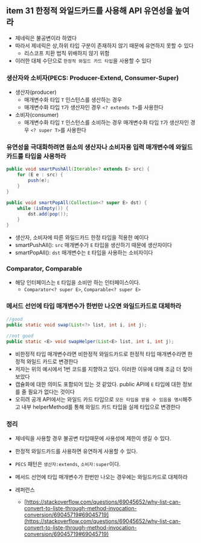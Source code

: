 ## item 31 한정적 와일드카드를 사용해 API 유연성을 높여라
- 제네릭은 불공변이라 하였다
- 따라서 제네릭은 상,하위 타입 구분이 존재하지 않기 때문에 유연하지 못할 수 있다
  - 리스코프 치환 법칙 위배하지 않기 위함
- 이러한 대체 수단으로 `한정적 와일드 카드 타입`을 사용할 수 있다

### 생산자와 소비자(PECS: Producer-Extend, Consumer-Super)
- 생산자(producer)
  - 매개변수화 타입 `T` 인스턴스를 생산하는 경우 
  - 매개변수화 타입 `T`가 생산자인 경우 `<? extends T>`를 사용한다
- 소비자(consumer)
  - 매개변수화 타입 `T` 인스턴스를 소비하는 경우
    매개변수화 타입 `T`가 생산자인 경우 `<? super T>`를 사용한다

### 유연성을 극대화하려면 원소의 생산자나 소비자용 입력 매개변수에 와일드카드를 타입을 사용하라
```java
public void smartPushAll(Iterable<? extends E> src) {
    for (E e : src) {
        push(e);
    }
}

public void smartPopAll(Collection<? super E> dst) {
    while (isEmpty()) {
        dst.add(pop());
    }
}
```
- 생산자, 소비자에 따른 와일드카드 한정 타입을 적용한 예이다
- smartPushAll(): `src` 매개변수가 `E` 타입을 생산하기 때문에 생산자이다
- smartPopAll(): `dst` 매개변수는 `E` 타입을 사용하는 소비자이다

### Comparator, Comparable
- 해당 인터페이스는 `E` 타입을 소비만 하는 인터페이스이다. 
  - `Comparator<? super E>`, `Comparable<? super E>`

### 메서드 선언에 타입 매개변수가 한번만 나오면 와일드카드로 대체하라
```java
//good
public static void swap(List<?> list, int i, int j);
    
//not good
public static <E> void swapHelper(List<E> list, int i, int j);

```
- 비한정적 타입 매개변수라면 비한정적 와일드카드로 한정적 타입 매개변수라면 한정적 와일드 카드로 변경한다
- 저자는 위의 예시에서 1번 코드를 지향하고 있다. 이러한 이유에 대해 조금 더 찾아보았다
- 캡슐화에 대한 의미도 포함되어 있는 것 같았다. public API에 `E` 타입에 대한 정보를 줄 필요가 없다는 것이다
- 오히려 공개 API에서는 와일드 카드 타입으로 `모든 타입을 받을 수 있음을 명시`해주고 내부 helperMethod를 통해 와일드 카드 타입을 실제 타입으로 변경한다


### 정리
- 제네릭을 사용할 경우 불공변 타입때문에 사용성에 제한이 생길 수 있다.
- 한정적 와일드카드를 사용하면 유연하게 사용할 수 있다.
- `PECS` 패턴은 `생산자:extends`, `소비자:super`이다.
- 메서드 선언에 타입 매개변수가 한번만 나오는 경우에는 와일드카드로 대체하라

- 레퍼런스
  - [https://stackoverflow.com/questions/69045652/why-list-can-convert-to-liste-through-method-invocation-conversion/69045719#69045719](https://stackoverflow.com/questions/69045652/why-list-can-convert-to-liste-through-method-invocation-conversion/69045719#69045719)
